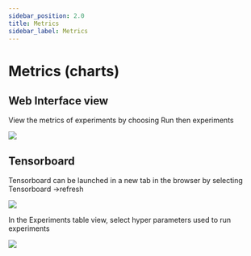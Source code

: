 ```yaml
---
sidebar_position: 2.0
title: Metrics
sidebar_label: Metrics
---
```

# Metrics (charts)

## Web Interface view

View the metrics of experiments by choosing Run then experiments

![](/images/runs/experiment-metrics.gif)

## Tensorboard

Tensorboard can be launched in a new tab in the browser by selecting Tensorboard -&gt;refresh

![](/images/runs/tensorboard.gif)

In the Experiments table view, select hyper parameters used to run experiments

![](/images/runs/hyperparameter-explorer.gif)

